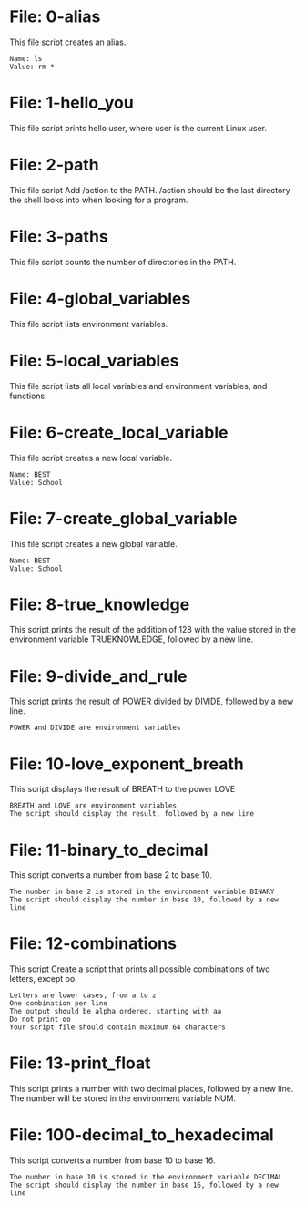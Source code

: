 # File: 0-alias
This file script creates an alias.

    Name: ls
    Value: rm *
# File: 1-hello_you
This file script prints hello user, where user is the current Linux user.
# File: 2-path
This file script Add /action to the PATH. /action should be the last directory the shell looks into when looking for a program.
# File: 3-paths
This file script counts the number of directories in the PATH.
# File: 4-global_variables
This file script lists environment variables.
# File: 5-local_variables
This file script lists all local variables and environment variables, and functions.
# File: 6-create_local_variable
This file script creates a new local variable.

    Name: BEST
    Value: School
# File: 7-create_global_variable
This file script creates a new global variable.

    Name: BEST
    Value: School
# File: 8-true_knowledge
This script prints the result of the addition of 128 with the value stored in the environment variable TRUEKNOWLEDGE, followed by a new line.
# File: 9-divide_and_rule
This script prints the result of POWER divided by DIVIDE, followed by a new line.

    POWER and DIVIDE are environment variables
# File: 10-love_exponent_breath
This script displays the result of BREATH to the power LOVE

    BREATH and LOVE are environment variables
    The script should display the result, followed by a new line
# File: 11-binary_to_decimal
This script converts a number from base 2 to base 10.

    The number in base 2 is stored in the environment variable BINARY
    The script should display the number in base 10, followed by a new line
# File: 12-combinations
This script Create a script that prints all possible combinations of two letters, except oo.

    Letters are lower cases, from a to z
    One combination per line
    The output should be alpha ordered, starting with aa
    Do not print oo
    Your script file should contain maximum 64 characters
# File: 13-print_float
This script prints a number with two decimal places, followed by a new line.
The number will be stored in the environment variable NUM.
# File: 100-decimal_to_hexadecimal
This script converts a number from base 10 to base 16.

    The number in base 10 is stored in the environment variable DECIMAL
    The script should display the number in base 16, followed by a new line

